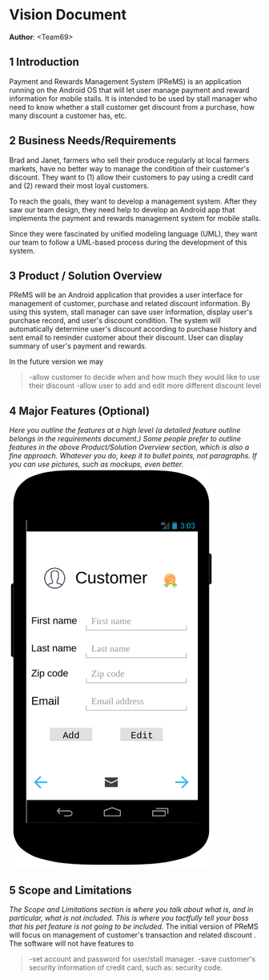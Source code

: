 # Vision Document

**Author**: \<Team69\>

## 1 Introduction

Payment and Rewards Management System (PReMS) is an application running on the Android OS that will let user manage payment and reward information for mobile stalls. It is intended to be used by stall manager who need to know whether a stall customer get discount from a purchase, how many discount a customer has, etc. 

## 2 Business Needs/Requirements

Brad and Janet, farmers who sell their produce regularly at local farmers markets, have no better way to manage the condition of their customer's discount. They want to (1) allow their customers to pay using a credit card and (2) reward their most loyal customers. 

To reach the goals, they want to develop a management system. After they saw our team design, they need help to develop an Android app that implements the payment and rewards management system for mobile stalls. 

Since they were fascinated by unified modeling language (UML), they want our team to follow a UML-based process during the development of this system. 

## 3 Product / Solution Overview

PReMS will be an Android application that provides a user interface for management of customer, purchase and related discount information. By using this system, stall manager can save user information, display user's purchase record, and user's discount condition. The system will automatically determine user's discount according to purchase history and sent email to reminder customer about their discount. User can display summary of user's payment and rewards. 

In the future version we may 
>-allow customer to decide when and how much they would like to use their discount
>-allow user to add and edit more different discount level

## 4 Major Features (Optional)

*Here you outline the features at a high level (a detailed feature outline belongs in the requirements document.) Some people prefer to outline features in the above Product/Solution Overview section, which is also a fine approach. Whatever you do, keep it to bullet points, not paragraphs. If you can use pictures, such as mockups, even better.*
![Customer](Customer.png "Customer")

## 5 Scope and Limitations

*The Scope and Limitations section is where you talk about what is, and in particular, what is not included. This is where you tactfully tell your boss that his pet feature is not going to be included.*
The initial version of PReMS will focus on management of customer's transaction and related discount
. The software will not have features to 
>-set account and password for user/stall manager. 
>-save customer's security information of credit card, such as: security code. 




